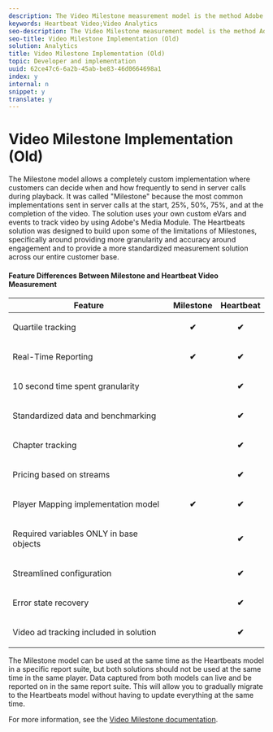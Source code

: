 ```yaml
---
description: The Video Milestone measurement model is the method Adobe supported to track video prior to the newer Heartbeats method. This has since been replaced by the Video Analytics (Heartbeats) model.
keywords: Heartbeat Video;Video Analytics
seo-description: The Video Milestone measurement model is the method Adobe supported to track video prior to the newer Heartbeats method. This has since been replaced by the Video Analytics (Heartbeats) model.
seo-title: Video Milestone Implementation (Old)
solution: Analytics
title: Video Milestone Implementation (Old)
topic: Developer and implementation
uuid: 62ce47c6-6a2b-45ab-be83-46d0664698a1
index: y
internal: n
snippet: y
translate: y
---
```


# Video Milestone Implementation (Old)

The Milestone model allows a completely custom implementation where customers can decide when and how frequently to send in server calls during playback. It was called "Milestone" because the most common implementations sent in server calls at the start, 25%, 50%, 75%, and at the completion of the video. The solution uses your own custom eVars and events to track video by using Adobe's Media Module. The Heartbeats solution was designed to build upon some of the limitations of Milestones, specifically around providing more granularity and accuracy around engagement and to provide a more standardized measurement solution across our entire customer base. 

#### Feature Differences Between Milestone and Heartbeat Video Measurement
<table id="table_1B3C2797AA6F4DBF90166485CD3353C2">  
 <thead> 
  <tr> 
   <th colname="col1" align="center" class="entry"> Feature </th> 
   <th colname="col2" align="center" class="entry"> Milestone </th> 
   <th colname="col3" align="center" class="entry"> Heartbeat </th> 
  </tr> 
 </thead>
 <tbody> 
  <tr> 
   <td colname="col1"> <p>Quartile tracking </p> </td> 
   <td colname="col2" align="center" valign="middle"><b>✔</b> </td> 
   <td colname="col3" align="center" valign="middle"><b>✔</b> </td> 
  </tr> 
  <tr> 
   <td colname="col1"> <p>Real-Time Reporting </p> </td> 
   <td colname="col2" align="center" valign="middle"><b>✔</b> </td> 
   <td colname="col3" align="center" valign="middle"><b>✔</b> </td> 
  </tr> 
  <tr> 
   <td colname="col1"> <p>10 second time spent granularity </p> </td> 
   <td colname="col2" align="center" valign="middle"></td> 
   <td colname="col3" align="center" valign="middle"><b>✔</b> </td> 
  </tr> 
  <tr> 
   <td colname="col1"> <p>Standardized data and benchmarking </p> </td> 
   <td colname="col2" align="center" valign="middle"></td> 
   <td colname="col3" align="center" valign="middle"><b>✔</b> </td> 
  </tr> 
  <tr> 
   <td colname="col1"> <p>Chapter tracking </p> </td> 
   <td colname="col2" align="center" valign="middle"></td> 
   <td colname="col3" align="center" valign="middle"><b>✔</b> </td> 
  </tr> 
  <tr> 
   <td colname="col1"> <p>Pricing based on streams </p> </td> 
   <td colname="col2" align="center"></td> 
   <td colname="col3" valign="middle" align="center"><b>✔</b> </td> 
  </tr> 
  <tr> 
   <td colname="col1"> <p>Player Mapping implementation model </p> </td> 
   <td colname="col2" align="center" valign="middle"><b>✔</b> </td> 
   <td colname="col3" valign="middle" align="center"><b>✔</b> </td> 
  </tr> 
  <tr> 
   <td colname="col1"> <p>Required variables ONLY in base objects </p> </td> 
   <td colname="col2" align="center"></td> 
   <td colname="col3" valign="middle" align="center"><b>✔</b> </td> 
  </tr> 
  <tr> 
   <td colname="col1"> <p>Streamlined configuration </p> </td> 
   <td colname="col2" align="center"></td> 
   <td colname="col3" valign="middle" align="center"><b>✔</b> </td> 
  </tr> 
  <tr> 
   <td colname="col1"> <p>Error state recovery </p> </td> 
   <td colname="col2" align="center"></td> 
   <td colname="col3" align="center" valign="middle"><b>✔</b> </td> 
  </tr> 
  <tr> 
   <td colname="col1"> <p>Video ad tracking included in solution </p> </td> 
   <td colname="col2" align="center"></td> 
   <td colname="col3" valign="middle" align="center"><b>✔</b> </td> 
  </tr> 
 </tbody> 
</table>

The Milestone model can be used at the same time as the Heartbeats model in a specific report suite, but both solutions should not be used at the same time in the same player. Data captured from both models can live and be reported on in the same report suite. This will allow you to gradually migrate to the Heartbeats model without having to update everything at the same time. 

For more information, see the [ Video Milestone documentation](https://marketing.adobe.com/resources/help/en_US/sc/appmeasurement/video/). 
